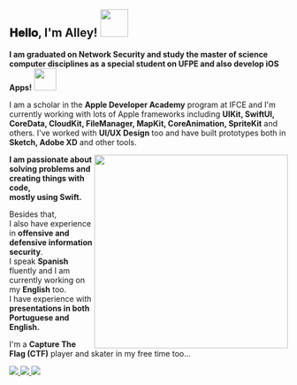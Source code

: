 <h2> 
 𝐇𝐞𝐥𝐥𝐨, I'm Alley!  <img src="https://media.giphy.com/media/mGcNjsfWAjY5AEZNw6/giphy.gif" width="50">
</h2>

<b>I am graduated on Network Security and study the master of science computer disciplines as a special student on UFPE and also develop iOS Apps!</b> <img src="https://media.giphy.com/media/WUlplcMpOCEmTGBtBW/giphy.gif" width="40"> 

I am a scholar in the <b>Apple Developer Academy</b> program at IFCE and I'm currently working with lots of Apple frameworks including <b>UIKit, SwiftUI, CoreData, CloudKit, FileManager, MapKit, CoreAnimation, SpriteKit</b> and others. I've worked with <b>UI/UX Design</b> too and have built prototypes both in <b>Sketch, Adobe XD</b> and other tools.

<a href="https://github-readme-stats.vercel.app/">
 <img src="https://github-readme-stats.vercel.app/api?username=all3yp&show_icons=true&title_color=fff&icon_color=4476D7&text_color=9f9f9f&bg_color=151515" min-width="350px" max-width="350px" width="350px" align="right">
</a>

<!-- <a href="https://github.com/all3yp/github-readme-stats">
 <img src="https://github-readme-stats.vercel.app/api/top-langs/?username=all3yp&layout=compact&theme=nord&langs_count=10" min-width="350px" max-width="350px" width="350px" align="right">
</a> -->

<b>I am passionate about solving problems and creating things with code, 
<br/>
mostly using Swift.</b>

Besides that,
<br/>
I also have experience in <b>offensive and defensive information security</b>.
<br/>
I speak <b>Spanish</b> fluently and I am currently working on my <b>English</b> too.
<br/>
I have experience with <b>presentations in both Portuguese and English.</b>

I'm a <b>Capture The Flag (CTF)</b> player and skater in my free time too... 
<br/>

<a href="https://www.linkedin.com/in/halley-pereira/">
 <img src="https://img.shields.io/badge/LinkedIn-Alley-4476D7"> 
<a/>
<a href="https://medium.com/@alleypereira">
 <img src="https://img.shields.io/badge/medium-Alley-4476D7"> 
<a/>
<a href="https://www.hackthebox.eu/profile/63790">
 <img src="https://img.shields.io/badge/hackthebox-Alley-4476D7"> 
<a/> 
